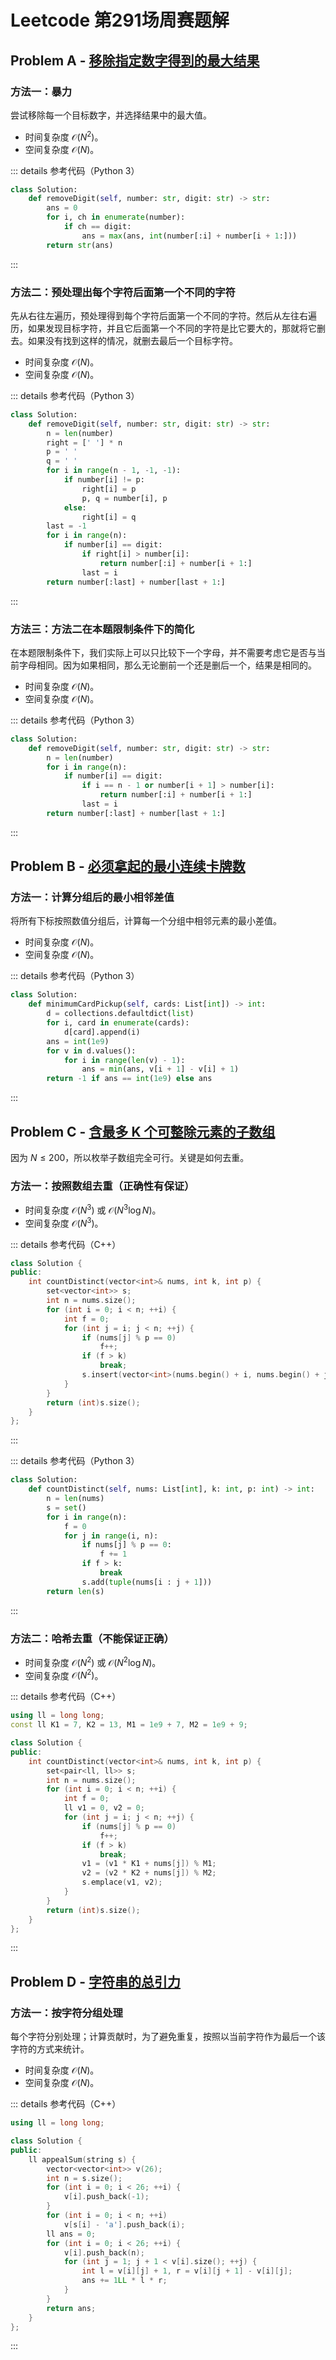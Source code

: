 # Leetcode 第291场周赛题解

## Problem A - [移除指定数字得到的最大结果](https://leetcode.cn/problems/remove-digit-from-number-to-maximize-result/)

### 方法一：暴力

尝试移除每一个目标数字，并选择结果中的最大值。

- 时间复杂度 $\mathcal{O}(N^2)$。
- 空间复杂度 $\mathcal{O}(N)$。

::: details 参考代码（Python 3）

```python
class Solution:
    def removeDigit(self, number: str, digit: str) -> str:
        ans = 0
        for i, ch in enumerate(number):
            if ch == digit:
                ans = max(ans, int(number[:i] + number[i + 1:]))
        return str(ans)
```

:::

### 方法二：预处理出每个字符后面第一个不同的字符

先从右往左遍历，预处理得到每个字符后面第一个不同的字符。然后从左往右遍历，如果发现目标字符，并且它后面第一个不同的字符是比它要大的，那就将它删去。如果没有找到这样的情况，就删去最后一个目标字符。

- 时间复杂度 $\mathcal{O}(N)$。
- 空间复杂度 $\mathcal{O}(N)$。

::: details 参考代码（Python 3）

```python
class Solution:
    def removeDigit(self, number: str, digit: str) -> str:
        n = len(number)
        right = [' '] * n
        p = ' '
        q = ' '
        for i in range(n - 1, -1, -1):
            if number[i] != p:
                right[i] = p
                p, q = number[i], p
            else:
                right[i] = q
        last = -1
        for i in range(n):
            if number[i] == digit:
                if right[i] > number[i]:
                    return number[:i] + number[i + 1:]
                last = i
        return number[:last] + number[last + 1:]
```

:::

### 方法三：方法二在本题限制条件下的简化

在本题限制条件下，我们实际上可以只比较下一个字母，并不需要考虑它是否与当前字母相同。因为如果相同，那么无论删前一个还是删后一个，结果是相同的。

- 时间复杂度 $\mathcal{O}(N)$。
- 空间复杂度 $\mathcal{O}(N)$。

::: details 参考代码（Python 3）

```python
class Solution:
    def removeDigit(self, number: str, digit: str) -> str:
        n = len(number)
        for i in range(n):
            if number[i] == digit:
                if i == n - 1 or number[i + 1] > number[i]:
                    return number[:i] + number[i + 1:]
                last = i
        return number[:last] + number[last + 1:]
```

:::

## Problem B - [必须拿起的最小连续卡牌数](https://leetcode.cn/problems/minimum-consecutive-cards-to-pick-up/)

### 方法一：计算分组后的最小相邻差值

将所有下标按照数值分组后，计算每一个分组中相邻元素的最小差值。

- 时间复杂度 $\mathcal{O}(N)$。
- 空间复杂度 $\mathcal{O}(N)$。

::: details 参考代码（Python 3）

```python
class Solution:
    def minimumCardPickup(self, cards: List[int]) -> int:
        d = collections.defaultdict(list)
        for i, card in enumerate(cards):
            d[card].append(i)
        ans = int(1e9)
        for v in d.values():
            for i in range(len(v) - 1):
                ans = min(ans, v[i + 1] - v[i] + 1)
        return -1 if ans == int(1e9) else ans
```

:::


## Problem C - [含最多 K 个可整除元素的子数组](https://leetcode.cn/problems/k-divisible-elements-subarrays/)

因为 $N\le200$，所以枚举子数组完全可行。关键是如何去重。

### 方法一：按照数组去重（正确性有保证）

- 时间复杂度 $\mathcal{O}(N^3)$ 或 $\mathcal{O}(N^3\log N)$。
- 空间复杂度 $\mathcal{O}(N^3)$。

::: details 参考代码（C++）

```cpp
class Solution {
public:
    int countDistinct(vector<int>& nums, int k, int p) {
        set<vector<int>> s;
        int n = nums.size();
        for (int i = 0; i < n; ++i) {
            int f = 0;
            for (int j = i; j < n; ++j) {
                if (nums[j] % p == 0)
                    f++;
                if (f > k)
                    break;
                s.insert(vector<int>(nums.begin() + i, nums.begin() + j + 1));
            }
        }
        return (int)s.size();
    }
};
```

:::

::: details 参考代码（Python 3）

```python
class Solution:
    def countDistinct(self, nums: List[int], k: int, p: int) -> int:
        n = len(nums)
        s = set()
        for i in range(n):
            f = 0
            for j in range(i, n):
                if nums[j] % p == 0:
                    f += 1
                if f > k:
                    break
                s.add(tuple(nums[i : j + 1]))
        return len(s)
```

:::

### 方法二：哈希去重（不能保证正确）

- 时间复杂度 $\mathcal{O}(N^2)$ 或 $\mathcal{O}(N^2\log N)$。
- 空间复杂度 $\mathcal{O}(N^2)$。

::: details 参考代码（C++）

```cpp
using ll = long long;
const ll K1 = 7, K2 = 13, M1 = 1e9 + 7, M2 = 1e9 + 9;

class Solution {
public:
    int countDistinct(vector<int>& nums, int k, int p) {
        set<pair<ll, ll>> s;
        int n = nums.size();
        for (int i = 0; i < n; ++i) {
            int f = 0;
            ll v1 = 0, v2 = 0;
            for (int j = i; j < n; ++j) {
                if (nums[j] % p == 0)
                    f++;
                if (f > k)
                    break;
                v1 = (v1 * K1 + nums[j]) % M1;
                v2 = (v2 * K2 + nums[j]) % M2;
                s.emplace(v1, v2);
            }
        }
        return (int)s.size();
    }
};
```

:::

## Problem D - [字符串的总引力](https://leetcode.cn/problems/total-appeal-of-a-string/)

### 方法一：按字符分组处理

每个字符分别处理；计算贡献时，为了避免重复，按照以当前字符作为最后一个该字符的方式来统计。

- 时间复杂度 $\mathcal{O}(N)$。
- 空间复杂度 $\mathcal{O}(N)$。

::: details 参考代码（C++）

```cpp
using ll = long long;

class Solution {
public:
    ll appealSum(string s) {
        vector<vector<int>> v(26);
        int n = s.size();
        for (int i = 0; i < 26; ++i) {
            v[i].push_back(-1);
        }
        for (int i = 0; i < n; ++i)
            v[s[i] - 'a'].push_back(i);
        ll ans = 0;
        for (int i = 0; i < 26; ++i) {
            v[i].push_back(n);
            for (int j = 1; j + 1 < v[i].size(); ++j) {
                int l = v[i][j] + 1, r = v[i][j + 1] - v[i][j];
                ans += 1LL * l * r;
            }
        }
        return ans;
    }
};
```

:::

<Utterances />
